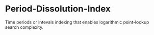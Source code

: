 # Period-Dissolution-Index
Time periods or intevals indexing that enables logarithmic point-lookup search complexity.
